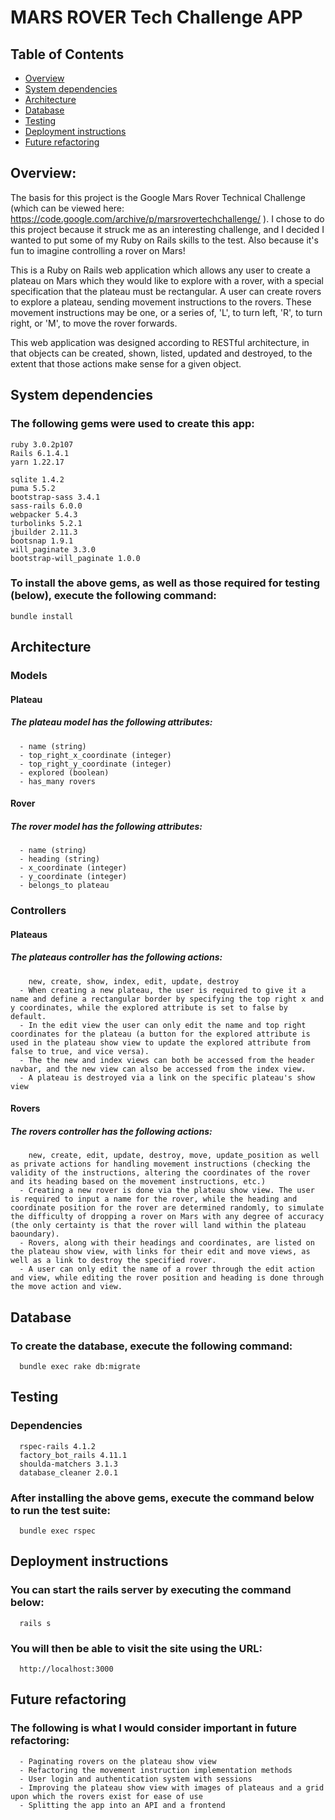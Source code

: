 # MARS ROVER Tech Challenge APP

## Table of Contents
* [Overview](#overview)
* [System dependencies](#system-dependencies)
* [Architecture](#architecture)
* [Database](#database)
* [Testing](#testing)
* [Deployment instructions](#deployment-instructions)
* [Future refactoring](#future-refactoring)


## Overview:
The basis for this project is the Google Mars Rover Technical Challenge (which can be viewed here: https://code.google.com/archive/p/marsrovertechchallenge/ ). I chose to do this project because it struck me as an interesting challenge, and I decided I wanted to put some of my Ruby on Rails skills to the test.
Also because it's fun to imagine controlling a rover on Mars!

This is a Ruby on Rails web application which allows any user to create a plateau on Mars which they would like to explore with a rover, with a special specification that the plateau must be rectangular.
A user can create rovers to explore a plateau, sending movement instructions to the rovers. These movement instructions may be one, or a series of, 'L', to turn left, 'R', to turn right, or 'M', to move the rover forwards.

This web application was designed according to RESTful architecture, in that objects can be created, shown, listed, updated and destroyed, to the extent that those actions make sense for a given object.


## System dependencies
### The following gems were used to create this app:
    ruby 3.0.2p107
    Rails 6.1.4.1
    yarn 1.22.17
    
    sqlite 1.4.2
    puma 5.5.2
    bootstrap-sass 3.4.1
    sass-rails 6.0.0
    webpacker 5.4.3
    turbolinks 5.2.1
    jbuilder 2.11.3
    bootsnap 1.9.1
    will_paginate 3.3.0
    bootstrap-will_paginate 1.0.0
### To install the above gems, as well as those required for testing (below), execute the following command:
    bundle install
  

## Architecture
### Models
#### Plateau
##### The plateau model has the following attributes:
      - name (string)
      - top_right_x_coordinate (integer)
      - top_right_y_coordinate (integer)
      - explored (boolean)
      - has_many rovers
#### Rover
##### The rover model has the following attributes:
      - name (string)
      - heading (string)
      - x_coordinate (integer)
      - y_coordinate (integer)
      - belongs_to plateau
### Controllers
#### Plateaus
##### The plateaus controller has the following actions: 
        new, create, show, index, edit, update, destroy
      - When creating a new plateau, the user is required to give it a name and define a rectangular border by specifying the top right x and y coordinates, while the explored attribute is set to false by default.
      - In the edit view the user can only edit the name and top right coordinates for the plateau (a button for the explored attribute is used in the plateau show view to update the explored attribute from false to true, and vice versa).
      - The the new and index views can both be accessed from the header navbar, and the new view can also be accessed from the index view.
      - A plateau is destroyed via a link on the specific plateau's show view
#### Rovers
##### The rovers controller has the following actions: 
        new, create, edit, update, destroy, move, update_position as well as private actions for handling movement instructions (checking the validity of the instructions, altering the coordinates of the rover and its heading based on the movement instructions, etc.)
      - Creating a new rover is done via the plateau show view. The user is required to input a name for the rover, while the heading and coordinate position for the rover are determined randomly, to simulate the difficulty of dropping a rover on Mars with any degree of accuracy (the only certainty is that the rover will land within the plateau baoundary).
      - Rovers, along with their headings and coordinates, are listed on the plateau show view, with links for their edit and move views, as well as a link to destroy the specified rover.
      - A user can only edit the name of a rover through the edit action and view, while editing the rover position and heading is done through the move action and view.


## Database
### To create the database, execute the following command:
      bundle exec rake db:migrate


## Testing
### Dependencies
      rspec-rails 4.1.2
      factory_bot_rails 4.11.1
      shoulda-matchers 3.1.3
      database_cleaner 2.0.1
### After installing the above gems, execute the command below to run the test suite:
      bundle exec rspec


## Deployment instructions
### You can start the rails server by executing the command below:
      rails s
### You will then be able to visit the site using the URL: 
      http://localhost:3000
      
      
## Future refactoring
### The following is what I would consider important in future refactoring:
      - Paginating rovers on the plateau show view
      - Refactoring the movement instruction implementation methods
      - User login and authentication system with sessions
      - Improving the plateau show view with images of plateaus and a grid upon which the rovers exist for ease of use
      - Splitting the app into an API and a frontend

